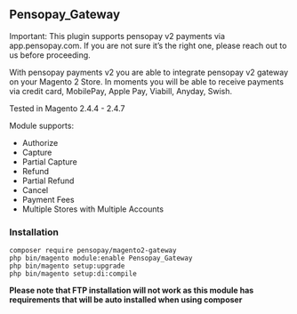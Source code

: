 ## Pensopay_Gateway

Important: This plugin supports pensopay v2 payments via app.pensopay.com. If you are not sure it’s the right one, please reach out to us before proceeding.

With pensopay payments v2 you are able to integrate pensopay v2 gateway on your Magento 2 Store.
In moments you will be able to receive payments via credit card, MobilePay, Apple Pay, Viabill, Anyday, Swish.

Tested in Magento 2.4.4 - 2.4.7

Module supports:
* Authorize
* Capture
* Partial Capture
* Refund
* Partial Refund
* Cancel
* Payment Fees
* Multiple Stores with Multiple Accounts

### Installation
```
composer require pensopay/magento2-gateway
php bin/magento module:enable Pensopay_Gateway
php bin/magento setup:upgrade
php bin/magento setup:di:compile
``` 

**Please note that FTP installation will not work as this module has requirements that will be auto installed when using composer**
